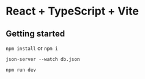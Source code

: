 # React + TypeScript + Vite

## Getting started

`npm install` or `npm i`

`json-server --watch db.json`

`npm run dev`
